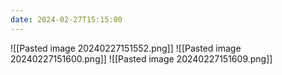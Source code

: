 ```yaml
---
date: 2024-02-27T15:15:00
---
```

![[Pasted image 20240227151552.png]]
![[Pasted image 20240227151600.png]]
![[Pasted image 20240227151609.png]]